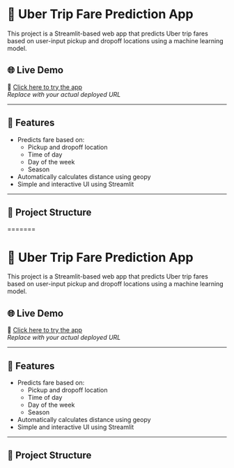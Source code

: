 
# 🚖 Uber Trip Fare Prediction App

This project is a Streamlit-based web app that predicts Uber trip fares based on user-input pickup and dropoff locations using a machine learning model.

## 🌐 Live Demo

🔗 [Click here to try the app](https://your-deployment-url.com)  
_Replace with your actual deployed URL_

---

## 📌 Features

- Predicts fare based on:
  - Pickup and dropoff location
  - Time of day
  - Day of the week
  - Season
- Automatically calculates distance using geopy
- Simple and interactive UI using Streamlit

---

## 📁 Project Structure

=======
# 🚖 Uber Trip Fare Prediction App

This project is a Streamlit-based web app that predicts Uber trip fares based on user-input pickup and dropoff locations using a machine learning model.

## 🌐 Live Demo

🔗 [Click here to try the app](https://your-deployment-url.com)  
_Replace with your actual deployed URL_

---

## 📌 Features

- Predicts fare based on:
  - Pickup and dropoff location
  - Time of day
  - Day of the week
  - Season
- Automatically calculates distance using geopy
- Simple and interactive UI using Streamlit

---

## 📁 Project Structure


